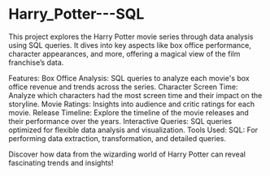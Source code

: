 # Harry_Potter---SQL

This project explores the Harry Potter movie series through data analysis using SQL queries. It dives into key aspects like box office performance, character appearances, and more, offering a magical view of the film franchise’s data.

Features:
Box Office Analysis: SQL queries to analyze each movie's box office revenue and trends across the series.
Character Screen Time: Analyze which characters had the most screen time and their impact on the storyline.
Movie Ratings: Insights into audience and critic ratings for each movie.
Release Timeline: Explore the timeline of the movie releases and their performance over the years.
Interactive Queries: SQL queries optimized for flexible data analysis and visualization.
Tools Used:
SQL: For performing data extraction, transformation, and detailed queries.

Discover how data from the wizarding world of Harry Potter can reveal fascinating trends and insights!
